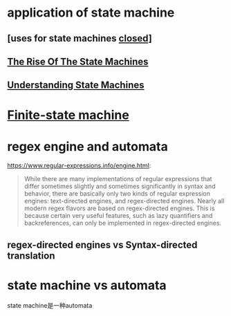 # application of state machine

## [uses for state machines [closed\]](https://stackoverflow.com/questions/255797/uses-for-state-machines)



## [The Rise Of The State Machines](https://www.smashingmagazine.com/2018/01/rise-state-machines/)



## [Understanding State Machines](https://www.freecodecamp.org/news/state-machines-basics-of-computer-science-d42855debc66/)





# [Finite-state machine]( https://en.wikipedia.org/wiki/Finite-state_machine )

# regex engine and automata

https://www.regular-expressions.info/engine.html:
> While there are many implementations of regular expressions that differ sometimes slightly and sometimes significantly in syntax and behavior, there are basically only two kinds of regular expression engines: text-directed engines, and regex-directed engines. Nearly all modern regex flavors are based on regex-directed engines. This is because certain very useful features, such as lazy quantifiers and backreferences, can only be implemented in regex-directed engines.

## regex-directed engines vs Syntax-directed translation


# state machine vs automata

state machine是一种automata